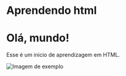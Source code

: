 # Aprendendo html


##

<!DOCTYPE html> <!---Essa declaração define o tipo de documento como um documento HTML5. Ela informa ao navegador que o conteúdo a seguir será escrito em conformidade com a especificação do HTML5.--->
<html>
<head>
    <title>Minha Primeira Página</title>
</head>
<body>
    <h1>Olá, mundo!</h1>
    <p>Esse é um inicio de aprendizagem em HTML.</p>
    <img src="imagem.jpg" alt="Imagem de exemplo">
</body>
</html>


